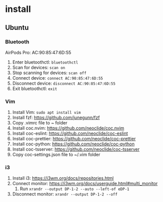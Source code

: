 # install

## Ubuntu

### Bluetooth

AirPods Pro: AC:90:85:47:6D:55

1. Enter bluetoothctl: `bluetoothctl`
2. Scan for devices: `scan on`
3. Stop scanning for devices: `scan off`
4. Connect device: `connect AC:90:85:47:6D:55`
5. Disconnect device: `disconnect AC:90:85:47:6D:55`
6. Exit bluetoothctl: `exit`

### Vim

1. Install Vim: `sudo apt install vim`
2. Install fzf: https://github.com/junegunn/fzf
3. Copy .vimrc file to ~ folder
4. Install coc.nvim: https://github.com/neoclide/coc.nvim
5. Install coc-eslint: https://github.com/neoclide/coc-eslint
6. Install coc-prettier: https://github.com/neoclide/coc-prettier
7. Install coc-python: https://github.com/neoclide/coc-python
8. Install coc-tsserver: https://github.com/neoclide/coc-tsserver
9. Copy coc-settings.json file to ~/.vim folder

### i3

1. Install i3: https://i3wm.org/docs/repositories.html
2. Connect monitor: https://i3wm.org/docs/userguide.html#multi_monitor
   1. Run `xrandr --output DP-1-2 --auto --left-of eDP-1`
3. Disconnect monitor: `xrandr --output DP-1-2 --off`
